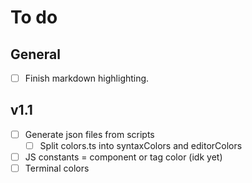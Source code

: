 # To do

## General

- [ ] Finish markdown highlighting.

## v1.1

- [ ] Generate json files from scripts
    - [ ] Split colors.ts into syntaxColors and editorColors
- [ ] JS constants = component or tag color (idk yet)
- [ ] Terminal colors
